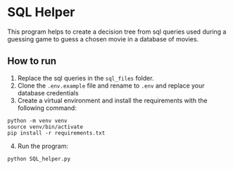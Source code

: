 # SQL Helper

This program helps to create a decision tree from sql queries used during a guessing game to guess a chosen movie in a database of movies.

## How to run

1. Replace the sql queries in the ``` sql_files ``` folder.
2. Clone the ``` .env.example ``` file and rename to ``` .env ``` and replace your database credentials
3. Create a virtual environment and install the requirements with the following command:
```
python -m venv venv
source venv/bin/activate
pip install -r requirements.txt
```
4. Run the program:
```
python SQL_helper.py
```